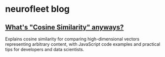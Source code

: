 # neurofleet blog

## [What's "Cosine Similarity" anyways?](what_is_cosine_similarity.md)

Explains cosine similarity for comparing high-dimensional vectors representing arbitrary content, with JavaScript code examples and practical tips for developers and data scientists.
